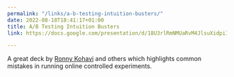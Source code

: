 ```yaml
---
permalink: "/links/a-b-testing-intuition-busters/"
date: 2022-08-18T18:41:17+01:00
title: A/B Testing Intuition Busters
link: https://docs.google.com/presentation/d/18U3rlRmNMUaRvM4JlsuXidpiI8AylWBf/edit#slide=id.p1

---
```

A great deck by [Ronny Kohavi](https://www.jacquescorbytuech.com/reading/trustworthy-online-controlled-experiments/) and others which highlights common mistakes in running online controlled experiments.

